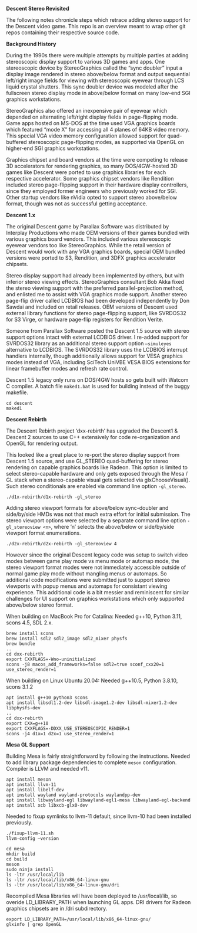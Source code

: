 **Descent Stereo Revisited**

The following notes chronicle steps which retrace adding stereo support for the Descent video game.
This repo is an overview meant to wrap other git repos containing their respective source code.  

**Background History**

During the 1990s there were multiple attempts by multiple parties at adding stereoscopic display support
to various 3D games and apps. One stereoscopic device by StereoGraphics called the “sync doubler”
input a display image rendered in stereo above/below format and output sequential left/right image fields 
for viewing with stereoscopic eyewear through LCS liquid crystal shutters. This sync doubler device was
modeled after the fullscreen stereo display mode in above/below format on many low-end SGI graphics
workstations.

StereoGraphics also offered an inexpensive pair of eyewear which depended on alternating left/right
display fields in page-flipping mode. Game apps hosted on MS-DOS at the time used VGA graphics
boards which featured “mode X” for accessing all 4 planes of 64KB video memory. This special VGA
video memory configuration allowed support for quad-buffered stereoscopic page-flipping modes, 
as supported via OpenGL on higher-end SGI graphics workstations. 

Graphics chipset and board vendors at the time were competing to release 3D accelerators for
rendering graphics, so many DOS/4GW-hosted 3D games like Descent were ported to use graphics
libraries for each respective accelerator. Some graphics chipset vendors like Rendition included
stereo page-flipping support in their hardware display controllers, since they employed former
engineers who previously worked for SGI. Other startup vendors like nVidia opted to support
stereo above/below format, though was not as successful getting acceptance. 
 
**Descent 1.x**

The original Descent game by Parallax Software was distributed by Interplay Productions who
made OEM versions of their games bundled with various graphics board vendors. This included
various stereoscopic eyewear vendors too like StereoGraphics. While the retail version of Descent 
would work with any VGA graphics boards, special OEM bundled versions were ported to S3,
Rendition, and 3DFX graphics accelerator chipsets.

Stereo display support had already been implemented by others, but with inferior stereo viewing
effects. StereoGraphics consultant Bob Akka fixed the stereo viewing support with the preferred
parallel-projection method, and enlisted me to assist with VGA graphics mode support. Another
stereo page-flip driver called LCDBIOS had been developed independently by Don Sawdai and
included on retail releases. OEM versions of Descent used external library functions for stereo 
page-flipping support, like SVRDOS32 for S3 Virge, or hardware page-flip registers for Rendition Verite.

Someone from Parallax Software posted the Descent 1.5 source with stereo support options
intact with external LCDBIOS driver. I re-added support for SVRDOS32 library as an additional
stereo support option `—simuleyes` alternative to LCDBIOS. The SVRDOS32 library uses
the LCDBIOS interrupt handlers internally, though additionally allows support for VESA
graphics modes instead of VGA, including SciTech UniVBE VESA BIOS extensions for
linear framebuffer modes and refresh rate control.

Descent 1.5 legacy only runs on DOS/4GW hosts so gets built with Watcom C compiler.
A batch file `maked1.bat` is used for building instead of the buggy makefile.

```
cd descent
maked1
```

**Descent Rebirth**

The Descent Rebirth project ‘dxx-rebirth’ has upgraded the Descent1 & Descent 2 sources
to use C++ extensively for code re-organization and OpenGL for rendering output.

This looked like a great place to re-port the stereo display support from Descent 1.5 source,
and use GL_STEREO quad-buffering for stereo rendering on capable graphics boards like Radeon.
This option is limited to select stereo-capable hardware and only gets exposed through the
Mesa / GL stack when a stereo-capable visual gets selected via glxChooseVisual(). Such
stereo conditionals are enabled via command line option `-gl_stereo`.

```
./d1x-rebirth/d1x-rebirth -gl_stereo
```

Adding stereo viewport formats for above/below sync-doubler and side/by/side HMDs was not
that much extra effort for initial submission. The stereo viewport options were selected by a
separate command line option `-gl_stereoview <n>`, where ’n’ selects the above/below or
side/by/side viewport format enumerations.

```
./d2x-rebirth/d2x-rebirth -gl_stereoview 4
```

However since the original Descent legacy code was setup to switch video modes between 
game play mode vs menu mode or automap mode, the stereo viewport format modes were not
immediately accessible outside of normal game play mode without mangling menus or automaps.
So additional code modifications were submitted just to support stereo viewports with popup
menus and automaps for consistant viewing experience. This additional code is a bit messier and
reminiscent for similar challenges for UI support on graphics workstations which only supported
above/below stereo format.

When building on MacBook Pro for Catalina:
Needed g++10, Python 3.11, scons 4.5, SDL 2.x.

```
brew install scons
brew install sdl2 sdl2_image sdl2_mixer physfs
brew bundle
..
cd dxx-rebirth
export CXXFLAGS=-Wno-uninitialized
scons -j8 macos_add_frameworks=false sdl2=true sconf_cxx20=1 use_stereo_render=1
```

When building on Linux Ubuntu 20.04:
Needed g++10.5, Python 3.8.10, scons 3.1.2

```
apt install g++10 python3 scons
apt install libsdl1.2-dev libsdl-image1.2-dev libsdl-mixer1.2-dev libphysfs-dev
..
cd dxx-rebirth
export CXX=g++10
export CXXFLAGS=-DDXX_USE_STEREOSCOPIC_RENDER=1
scons -j4 d1x=1 d2x=1 use_stereo_render=1
```

**Mesa GL Support**

Building Mesa is fairly straightforward by following the instructions.
Needed to add library package dependencies to complete `meson` configuration.
Compiler is LLVM and needed v11.

```
apt install meson
apt install llvm-11
apt install libelf-dev
apt install wayland wayland-protocols waylandpp-dev
apt install libwayland-egl libwayland-egl1-mesa libwayland-egl-backend
apt install xcb libxcb-glx0-dev
```

Needed to fixup symlinks to llvm-11 default, since llvm-10 had been installed previously.

```
./fixup-llvm-11.sh
llvm-config —version
```

```
cd mesa
mkdir build
cd build
meson
sudo ninja install
ls -ltr /usr/local/lib
ls -ltr /usr/local/lib/x86_64-linux-gnu
ls -ltr /usr/local/lib/x86_64-linux-gnu/dri
```

Recompiled Mesa libraries will have been deployed to /usr/local/lib, so overide LD_LIBRARY_PATH when launching GL apps.
DRI drivers for Radeon graphics chipsets are in /dri subdirectory.

```
export LD_LIBRARY_PATH=/usr/local/lib/x86_64-linux-gnu/
glxinfo | grep OpenGL
```


